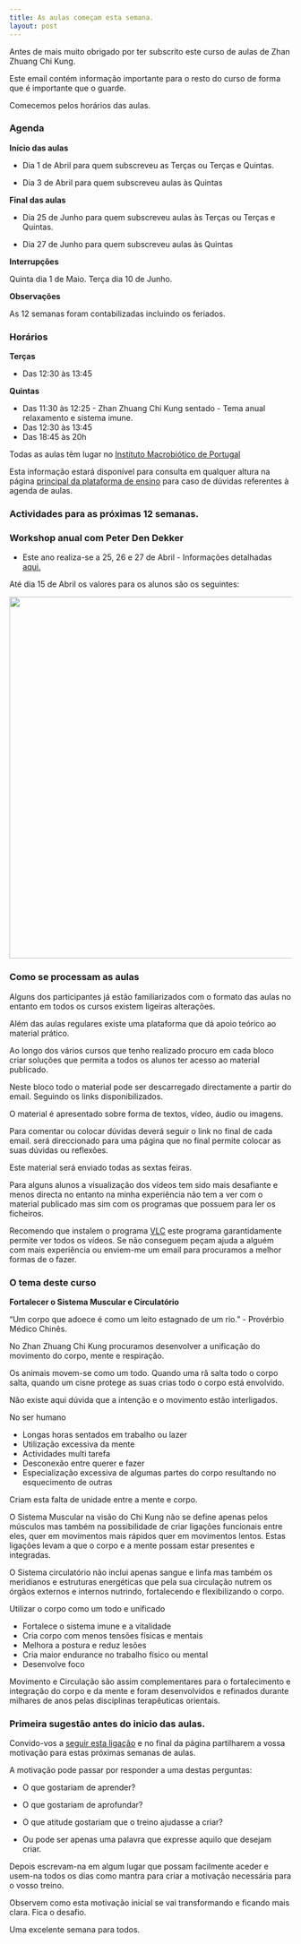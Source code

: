 ```yaml
---
title: As aulas começam esta semana.
layout: post
---
```

Antes de mais muito obrigado por ter subscrito este curso de aulas de Zhan Zhuang Chi Kung.

Este email contém informação importante para o resto do curso de forma que é importante que o guarde.

Comecemos pelos horários das aulas.

### Agenda

**Início das aulas**

- Dia 1 de Abril para quem subscreveu as Terças ou Terças e Quintas.

- Dia 3 de Abril para quem subscreveu aulas às Quintas

**Final das aulas** 

- Dia 25 de Junho para quem subscreveu aulas às Terças ou Terças e Quintas.

- Dia 27 de Junho para quem subscreveu aulas às Quintas

**Interrupções** 

Quinta dia 1 de Maio.
Terça dia 10 de Junho. 

**Observações**

As 12 semanas foram contabilizadas incluindo os feriados. 

### Horários 

**Terças**

- Das 12:30 às 13:45

**Quintas**

- Das 11:30 às 12:25 - Zhan Zhuang Chi Kung sentado - Tema anual relaxamento e sistema imune. 
- Das 12:30 às 13:45 
- Das 18:45 às 20h 

Todas as aulas têm lugar no <a href="http://e-macrobiotica.com" target="_blank">Instituto Macrobiótico de Portugal</a>

Esta informação estará disponível para consulta em qualquer altura na página [principal da plataforma de ensino](http://b3regulares.devagar.org) para caso de dúvidas referentes à agenda de aulas. 

### Actividades para as próximas 12 semanas.

### Workshop anual com Peter Den Dekker 

- Este ano realiza-se a 25, 26 e 27 de Abril - Informações detalhadas [aqui.](http://devagar.org/2014/03/13/workshop.html)

Até dia 15 de Abril os valores para os alunos são os seguintes: 

<p><img src="http://regulares.devagar.org/files/valores2014a.jpg" class="profile" style="float: center; margin-right: 1em; width: 646px;"></p>

### Como se processam as aulas

Alguns dos participantes já estão familiarizados com o formato das aulas no entanto em todos os cursos existem ligeiras alterações.

Além das aulas regulares existe uma plataforma que dá apoio teórico ao material prático.

Ao longo dos vários cursos que tenho realizado procuro em cada bloco criar soluções que permita a todos os alunos ter acesso ao material publicado. 

Neste bloco todo o material pode ser descarregado directamente a partir do email. Seguindo os links disponibilizados. 

O material é apresentado sobre forma de textos, vídeo, áudio ou imagens. 

Para comentar ou colocar dúvidas deverá seguir o link no final de cada email. será direccionado para uma página que no final permite colocar as suas dúvidas ou reflexões. 

Este material será enviado todas as sextas feiras. 

Para alguns alunos a visualização dos vídeos tem sido mais desafiante e menos directa no entanto na minha experiência não tem a ver com o material publicado mas sim com os programas que possuem para ler os ficheiros. 

Recomendo que instalem o programa [VLC](https://www.videolan.org/vlc/) este programa garantidamente permite ver todos os vídeos. Se não conseguem peçam ajuda a alguém com mais experiência ou enviem-me um email para procuramos a melhor formas de o fazer. 

### O tema deste curso

**Fortalecer o Sistema Muscular e Circulatório**

“Um corpo que adoece é como um leito estagnado de um rio.” - Provérbio Médico Chinês.

No Zhan Zhuang Chi Kung procuramos desenvolver a unificação do movimento do corpo, mente e respiração.

Os animais movem-se como um todo. Quando uma rã salta todo o corpo salta, quando um cisne protege as suas crias todo o corpo está envolvido.

Não existe aqui dúvida que a intenção e o movimento estão interligados.

No ser humano

+ Longas horas sentados em trabalho ou lazer
+ Utilização excessiva da mente
+ Actividades multi tarefa
+ Desconexão entre querer e fazer
+ Especialização excessiva de algumas partes do corpo resultando no esquecimento de outras

Criam esta falta de unidade entre a mente e corpo.

O Sistema Muscular na visão do Chi Kung não se define apenas pelos músculos mas também na possibilidade de criar ligações funcionais entre eles, quer em movimentos mais rápidos quer em movimentos lentos. Estas ligações levam a que o corpo e a mente possam estar presentes e integradas.

O Sistema circulatório não inclui apenas sangue e linfa mas também os meridianos e estruturas energéticas que pela sua circulação nutrem os órgãos externos e internos nutrindo, fortalecendo e flexibilizando o corpo.

Utilizar o corpo como um todo e unificado

+ Fortalece o sistema imune e a vitalidade
+ Cria corpo com menos tensões físicas e mentais
+ Melhora a postura e reduz lesões
+ Cria maior endurance no trabalho físico ou mental
+ Desenvolve foco

Movimento e Circulação são assim complementares para o fortalecimento e integração do corpo e da mente e foram desenvolvidos e refinados durante milhares de anos pelas disciplinas terapêuticas orientais.

### Primeira sugestão antes do inicio das aulas. 

Convido-vos a [seguir esta ligação](http://b3regulares.devagar.org/2014/03/31/inicio.html) e no final da página partilharem a vossa motivação para estas próximas semanas de aulas. 

A motivação pode passar por responder a uma destas perguntas:

+ O que gostariam de aprender?

+ O que gostariam de aprofundar?

+ O que atitude gostariam que o treino ajudasse a criar?

+ Ou pode ser apenas uma palavra que expresse aquilo que desejam criar. 

Depois escrevam-na em algum lugar que possam facilmente aceder e usem-na todos os dias como mantra para criar a motivação necessária para o vosso treino.

Observem como esta motivação inicial se vai transformando e ficando mais clara. 
Fica o desafio. 

Uma excelente semana para todos. 
